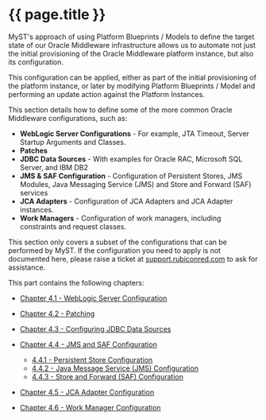 # {{ page.title }}
MyST's approach of using Platform Blueprints / Models to define the target state of our Oracle Middleware infrastructure allows us to automate not just the initial provisioning of the Oracle Middleware platform instance, but also its configuration.

This configuration can be applied, either as part of the initial provisioning of the platform instance, or later by modifying Platform Blueprints / Model and performing an update action against the Platform Instances.

This section details how to define some of the more common Oracle Middleware configurations, such as:
* **WebLogic Server Configurations** - For example, JTA Timeout, Server Startup Arguments and Classes.
* **Patches**
* **JDBC Data Sources** - With examples for Oracle RAC, Microsoft SQL Server, and IBM DB2
* **JMS & SAF Configuration** - Configuration of Persistent Stores, JMS Modules, Java Messaging Service (JMS) and Store and Forward (SAF) services
* **JCA Adapters** - Configuration of JCA Adapters and JCA Adapter instances.
* **Work Managers** -  Configuration of work managers, including constraints and request classes.

<!-- TO DO
* **Authentication Providers** - Such as configuring LDAP setup for WebLogic
* **Mail Sessions**
* **Enabling SSL Listen Port Globally**
* **Custom Identity and Trust Store**
-->


This section only covers a subset of the configurations that can be performed by MyST. If the configuration you need to apply is not documented here, please raise a ticket at [support.rubiconred.com](htttp://support.rubiconred.com) to ask for assistance.

This part contains the following chapters:

* [Chapter 4.1 - WebLogic Server Configuration](4.1.weblogicServerConfiguration/4.1.0.weblogicServerConfiguration.md)

* [Chapter 4.2 - Patching](4.2.patching/4.2.0.patching.md)

* [Chapter 4.3 - Configuring JDBC Data Sources](4.3.configureDataSource/4.3.0.configureDataSource.md)

* [Chapter 4.4 - JMS and SAF Configuration](4.4.editPlatformBlueprint/3.4.0.editPlatformBlueprint.md)
    * [4.4.1 - Persistent Store Configuration](4.4.configureJmsSaf/4.4.1.configurePersistentStores.md)
    * [4.4.2 - Java Message Service (JMS) Configuration](4.1.configureJmsSaf/4.1.1.configureJms.md)
    * [4.4.3 - Store and Forward (SAF) Configuration](4.1.configureJmsSaf/4.1.1.configureSaf.md)
    

* [Chapter 4.5 - JCA Adapter Configuration](4.5.configureJcaAdapter/4.5.0.configureJcaAdapter.md)

* [Chapter 4.6 - Work Manager Configuration](4.6.workManagers/4.6.0.workManagers.md)

<!-- TO DO
* [Chapter 4.7 - Configuring Authentication Providers](/part4/4.7.introspectPlatformBlueprint/3.7.0.introspectPlatformBlueprint.md)

* [Chapter 4.8 - Configuring Mail Sessions](/part4/4.8.sideBySideUpgrade/4.8.0.sideBySideUpgrade.md)
-->


